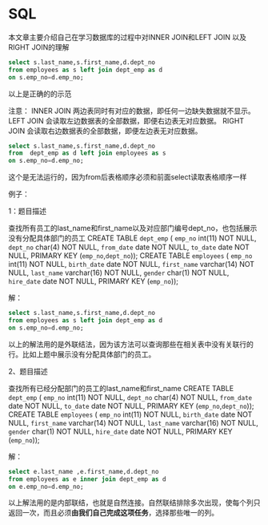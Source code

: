 # SQL
本文章主要介绍自己在学习数据库的过程中对INNER JOIN和LEFT JOIN 以及RIGHT JOIN的理解

```sql
select s.last_name,s.first_name,d.dept_no
from employees as s left join dept_emp as d
on s.emp_no=d.emp_no;
```

以上是正确的的示范

注意：
INNER JOIN 两边表同时有对应的数据，即任何一边缺失数据就不显示。
LEFT JOIN 会读取左边数据表的全部数据，即便右边表无对应数据。
RIGHT JOIN 会读取右边数据表的全部数据，即便左边表无对应数据。

```sql
select s.last_name,s.first_name,d.dept_no
from  dept_emp as d left join employees as s
on s.emp_no=d.emp_no;
```

这个是无法运行的，因为from后表格顺序必须和前面select读取表格顺序一样

例子：

1：题目描述

查找所有员工的last_name和first_name以及对应部门编号dept_no，也包括展示没有分配具体部门的员工
CREATE TABLE `dept_emp` (
`emp_no` int(11) NOT NULL,
`dept_no` char(4) NOT NULL,
`from_date` date NOT NULL,
`to_date` date NOT NULL,
PRIMARY KEY (`emp_no`,`dept_no`));
CREATE TABLE `employees` (
`emp_no` int(11) NOT NULL,
`birth_date` date NOT NULL,
`first_name` varchar(14) NOT NULL,
`last_name` varchar(16) NOT NULL,
`gender` char(1) NOT NULL,
`hire_date` date NOT NULL,
PRIMARY KEY (`emp_no`));

解：

```sql
select s.last_name,s.first_name,d.dept_no
from employees as s left join dept_emp as d
on s.emp_no=d.emp_no;
```

以上的解法用的是外联结法，因为该方法可以查询那些在相关表中没有关联行的行。比如上题中展示没有分配具体部门的员工。

2、题目描述

查找所有已经分配部门的员工的last_name和first_name
CREATE TABLE `dept_emp` (
`emp_no` int(11) NOT NULL,
`dept_no` char(4) NOT NULL,
`from_date` date NOT NULL,
`to_date` date NOT NULL,
PRIMARY KEY (`emp_no`,`dept_no`));
CREATE TABLE `employees` (
`emp_no` int(11) NOT NULL,
`birth_date` date NOT NULL,
`first_name` varchar(14) NOT NULL,
`last_name` varchar(16) NOT NULL,
`gender` char(1) NOT NULL,
`hire_date` date NOT NULL,
PRIMARY KEY (`emp_no`));

解：

```sql
select e.last_name ,e.first_name,d.dept_no
from employees as e inner join dept_emp as d
on e.emp_no=d.emp_no;
```

以上解法用的是内部联结，也就是自然连接。自然联结排除多次出现，使每个列只返回一次，而且必须**由我们自己完成这项任务**，选择那些唯一的列。


